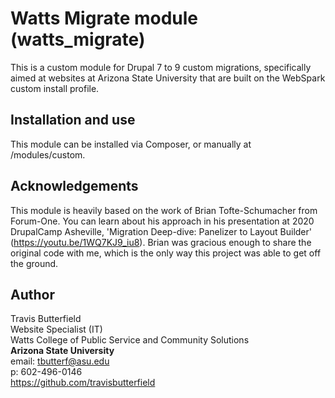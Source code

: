 Watts Migrate module (watts_migrate)
========
This is a custom module for Drupal 7 to 9 custom migrations, specifically aimed at websites at Arizona State University that are built on the WebSpark custom install profile.

Installation and use
---------
This module can be installed via Composer, or manually at /modules/custom.

Acknowledgements
--------
This module is heavily based on the work of Brian Tofte-Schumacher from Forum-One. You can learn about his approach in his presentation at 2020 DrupalCamp Asheville, 'Migration Deep-dive: Panelizer to Layout Builder' (https://youtu.be/1WQ7KJ9_iu8). Brian was gracious enough to share the original code with me, which is the only way this project was able to get off the ground.

Author
-------
Travis Butterfield  
Website Specialist (IT)  
Watts College of Public Service and Community Solutions  
**Arizona State University**  
email: tbutterf@asu.edu  
p: 602-496-0146  
https://github.com/travisbutterfield  
